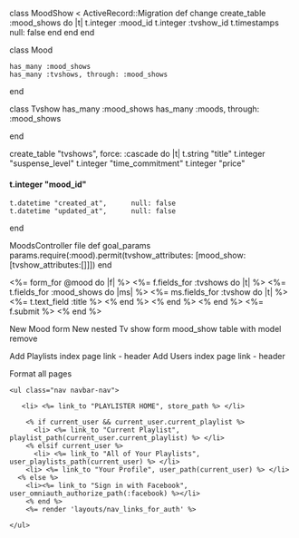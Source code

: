 class MoodShow < ActiveRecord::Migration
  def change
    create_table :mood_shows do |t|
      t.integer :mood_id
      t.integer :tvshow_id
      t.timestamps null: false
    end
  end
end


class Mood

	has_many :mood_shows
	has_many :tvshows, through: :mood_shows


end

class Tvshow
	has_many :mood_shows
	has_many :moods, through: :mood_shows

end


  create_table "tvshows", force: :cascade do |t|
    t.string   "title"
    t.integer  "suspense_level"
    t.integer  "time_commitment"
    t.integer  "price"
   #### t.integer  "mood_id"
    t.datetime "created_at",      null: false
    t.datetime "updated_at",      null: false
  end


MoodsController file
def goal_params
    params.require(:mood).permit(tvshow_attributes: [mood_show: [tvshow_attributes:[]]])
end


<%= form_for @mood do |f| %>
   <%= f.fields_for :tvshows do |t| %>
      <%= t.fields_for :mood_shows do |ms| %>
          <%= ms.fields_for :tvshow do |t| %>
               <%= t.text_field :title %>
          <% end %>
      <% end %>
   <% end %>
   <%= f.submit %>
<% end %>




New Mood form
New nested Tv show form
mood_show table with model
remove 


Add Playlists index page link - header
Add Users index page link - header

Format all pages


    <ul class="nav navbar-nav">

       <li> <%= link_to "PLAYLISTER HOME", store_path %> </li>
       
        <% if current_user && current_user.current_playlist %>
          <li> <%= link_to "Current Playlist", playlist_path(current_user.current_playlist) %> </li>
        <% elsif current_user %>
          <li> <%= link_to "All of Your Playlists", user_playlists_path(current_user) %> </li>
        <li> <%= link_to "Your Profile", user_path(current_user) %> </li>
      <% else %>
        <li><%= link_to "Sign in with Facebook", user_omniauth_authorize_path(:facebook) %></li>
        <% end %>
        <%= render 'layouts/nav_links_for_auth' %>
        
    </ul>




